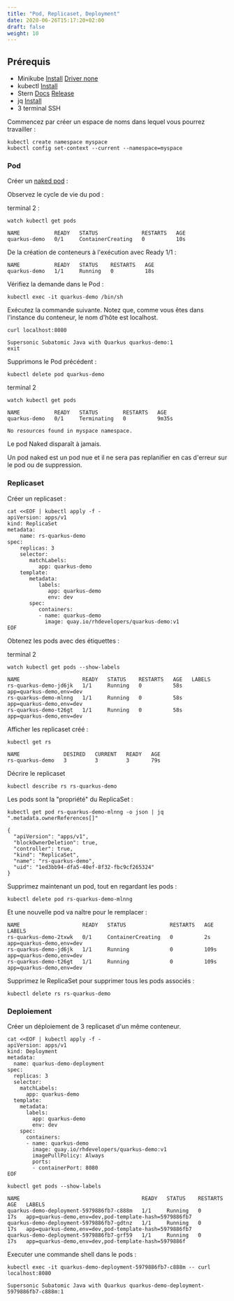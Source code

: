 ```yaml
---
title: "Pod, Replicaset, Deployment"
date: 2020-06-26T15:17:20+02:00
draft: false
weight: 10
---
```


## Prérequis

- Minikube [Install](https://kubernetes.io/fr/docs/tasks/tools/install-minikube/#installez-minikube-par-t%C3%A9l%C3%A9chargement-direct)  [Driver none](https://kubernetes.io/docs/setup/learning-environment/minikube/#specifying-the-vm-driver)
- kubectl [Install](https://kubernetes.io/fr/docs/tasks/tools/install-kubectl/)
- Stern [Docs](https://kubernetes.io/blog/2016/10/tail-kubernetes-with-stern/) [Release](https://github.com/wercker/stern/releases)
- jq [Install](https://stedolan.github.io/jq/download/)
- 3 terminal SSH

Commencez par créer un espace de noms dans lequel vous pourrez travailler :

```
kubectl create namespace myspace
kubectl config set-context --current --namespace=myspace
```

### Pod

Créer un [naked pod](https://kubernetes.io/docs/concepts/configuration/overview/#naked-pods-vs-replicasets-deployments-and-jobs) :

Observez le cycle de vie du pod :

terminal 2 :

```
watch kubectl get pods
```

```
NAME           READY   STATUS              RESTARTS   AGE
quarkus-demo   0/1     ContainerCreating   0          10s
```

De la création de conteneurs à l'exécution avec Ready 1/1 :

```
NAME           READY   STATUS    RESTARTS   AGE
quarkus-demo   1/1     Running   0          18s
```

Vérifiez la demande dans le Pod :

```
kubectl exec -it quarkus-demo /bin/sh
```

Exécutez la commande suivante. Notez que, comme vous êtes dans l'instance du conteneur, le nom d'hôte est localhost.

```
curl localhost:8080
```

```
Supersonic Subatomic Java with Quarkus quarkus-demo:1
exit
```

Supprimons le Pod précédent :

```
kubectl delete pod quarkus-demo
```

terminal 2 

```
watch kubectl get pods
```
```
NAME           READY   STATUS        RESTARTS   AGE
quarkus-demo   0/1     Terminating   0          9m35s

No resources found in myspace namespace.
```

Le pod Naked disparaît à jamais.

   
Un pod naked est un pod nue et il ne sera pas replanifier en cas d'erreur sur le pod ou de suppression.
    

### Replicaset

Créer un replicaset :

```
cat <<EOF | kubectl apply -f -
apiVersion: apps/v1
kind: ReplicaSet
metadata:
    name: rs-quarkus-demo
spec:
    replicas: 3
    selector:
       matchLabels:
          app: quarkus-demo
    template:
       metadata:
          labels:
             app: quarkus-demo
             env: dev
       spec:
          containers:
          - name: quarkus-demo
            image: quay.io/rhdevelopers/quarkus-demo:v1
EOF
```

Obtenez les pods avec des étiquettes :

terminal 2 

```
watch kubectl get pods --show-labels
```

```
NAME                    READY   STATUS    RESTARTS   AGE   LABELS
rs-quarkus-demo-jd6jk   1/1     Running   0          58s   app=quarkus-demo,env=dev
rs-quarkus-demo-mlnng   1/1     Running   0          58s   app=quarkus-demo,env=dev
rs-quarkus-demo-t26gt   1/1     Running   0          58s   app=quarkus-demo,env=dev
```

Afficher les replicaset créé :

```
kubectl get rs
```

```
NAME              DESIRED   CURRENT   READY   AGE
rs-quarkus-demo   3         3         3       79s
```

Décrire le replicaset 

```
kubectl describe rs rs-quarkus-demo
```

Les pods sont la "propriété" du ReplicaSet :

```
kubectl get pod rs-quarkus-demo-mlnng -o json | jq ".metadata.ownerReferences[]"
```

```
{
  "apiVersion": "apps/v1",
  "blockOwnerDeletion": true,
  "controller": true,
  "kind": "ReplicaSet",
  "name": "rs-quarkus-demo",
  "uid": "1ed3bb94-dfa5-40ef-8f32-fbc9cf265324"
}
```

Supprimez maintenant un pod, tout en regardant les pods :

```
kubectl delete pod rs-quarkus-demo-mlnng
```

Et une nouvelle pod va naître pour le remplacer :

```
NAME                    READY   STATUS              RESTARTS   AGE    LABELS
rs-quarkus-demo-2txwk   0/1     ContainerCreating   0          2s     app=quarkus-demo,env=dev
rs-quarkus-demo-jd6jk   1/1     Running             0          109s   app=quarkus-demo,env=dev
rs-quarkus-demo-t26gt   1/1     Running             0          109s   app=quarkus-demo,env=dev
```

Supprimez le ReplicaSet pour supprimer tous les pods associés :

```
kubectl delete rs rs-quarkus-demo
```

### Deploiement

Créer un déploiement de 3 replicaset d'un même conteneur.

```
cat <<EOF | kubectl apply -f -
apiVersion: apps/v1
kind: Deployment
metadata:
  name: quarkus-demo-deployment
spec:
  replicas: 3
  selector:
    matchLabels:
      app: quarkus-demo
  template:
    metadata:
      labels:
        app: quarkus-demo
        env: dev
    spec:
      containers:
      - name: quarkus-demo
        image: quay.io/rhdevelopers/quarkus-demo:v1
        imagePullPolicy: Always
        ports:
        - containerPort: 8080
EOF
```

```
kubectl get pods --show-labels
```

```
NAME                                       READY   STATUS    RESTARTS   AGE   LABELS
quarkus-demo-deployment-5979886fb7-c888m   1/1     Running   0          17s   app=quarkus-demo,env=dev,pod-template-hash=5979886fb7
quarkus-demo-deployment-5979886fb7-gdtnz   1/1     Running   0          17s   app=quarkus-demo,env=dev,pod-template-hash=5979886fb7
quarkus-demo-deployment-5979886fb7-grf59   1/1     Running   0          17s   app=quarkus-demo,env=dev,pod-template-hash=5979886f
```

Executer une commande shell dans le pods :

```
kubectl exec -it quarkus-demo-deployment-5979886fb7-c888m -- curl localhost:8080
```

```
Supersonic Subatomic Java with Quarkus quarkus-demo-deployment-5979886fb7-c888m:1
```